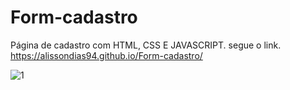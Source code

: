 # Form-cadastro
Página de cadastro com HTML, CSS E JAVASCRIPT.
segue o link.
https://alissondias94.github.io/Form-cadastro/



![1](https://user-images.githubusercontent.com/84820359/200711493-dddaa6c8-8a14-4eb6-a59a-c149eb3d80e9.png)
